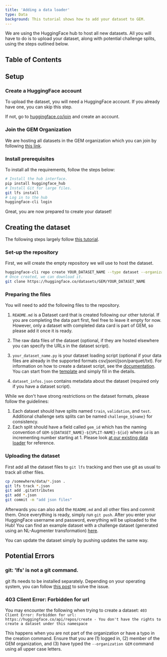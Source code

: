 ```yaml
---
title: 'Adding a data loader'
type: Data
background: This tutorial shows how to add your dataset to GEM.
---
```


We are using the HuggingFace hub to host all new datasets. All you will have to do is to upload your dataset, along with potential challenge splits, using the steps outlined below.


## Table of Contents



## Setup

### Create a HuggingFace account

To upload the dataset, you will need a HuggingFace account. If you already have one, you can skip this step.

If not, go to [huggingface.co/join](https://huggingface.co/join) and create an account.

### Join the GEM Organization

We are hosting all datasets in the GEM organization which you can join by following [this link](https://huggingface.co/organizations/GEM/share/PDrZPZBSZTtlPlsgCCYfTCbrQAOgrUNZmk).

### Install prerequisites


To install all the requirements, follow the steps below:


```bash
# Install the hub interface.
pip install huggingface_hub
# Install Git for large files.
git lfs install
# Log in to the hub
huggingface-cli login
```

Great, you are now prepared to create your dataset!

## Creating the dataset

The following steps largely follow [this tutorial](https://huggingface.co/docs/datasets/share.html#add-a-community-dataset).

### Set-up the repository

First, we will create the empty repository we will use to host the dataset.

```bash
huggingface-cli repo create YOUR_DATASET_NAME --type dataset --organization GEM
# Once created, we can download it.
git clone https://huggingface.co/datasets/GEM/YOUR_DATASET_NAME
```

### Preparing the files

You will need to add the following files to the repository.


1) `README.md` is a Dataset card that is created following our other tutorial. If you are completing the data part first, feel free to leave it empty for now. However, only a dataset with completed data card is part of GEM, so please add it once it is ready.

2) The raw data files of the dataset (optional, if they are hosted elsewhere you can specify the URLs in the dataset script).

3) `your_dataset_name.py` is your dataset loading script (optional if your data files are already in the supported formats csv/jsonl/json/parquet/txt). For information on how to create a dataset script, see the [documentation](https://huggingface.co/docs/datasets/dataset_script.html). You can start from the [template](https://github.com/huggingface/datasets/blob/master/templates/new_dataset_script.py) and simply fill in the details.

4) `dataset_infos.json` contains metadata about the dataset (required only if you have a dataset script).


While we don't have strong restrictions on the dataset formats, please follow the guidelines:
1) Each dataset should have splits named `train`, `validation`, and `test`. Additional challenge sets splits can be named `challenge_${name}` for consistency.
2) Each split should have a field called `gem_id` which has the naming convention of `GEM-${DATASET_NAME}-${SPLIT-NAME}-${id}` where `id` is an incrementing number starting at 1. Please look [at our existing data loader](https://github.com/huggingface/datasets/blob/master/datasets/gem/gem.py#L936) for reference.

### Uploading the dataset

First add all the dataset files to `git lfs` tracking and then use git as usual to track all other files.

```bash
cp /somewhere/data/*.json .
git lfs track *.json
git add .gitattributes
git add *.json
git commit -m "add json files"
```

Afterwards you can also add the `README.md` and all other files and commit them. Once everything is ready, simply run `git push`. After you enter your HuggingFace username and password, everything will be uploaded to the Hub!
You can find an example dataset with a challenge dataset (generated using an NL-Augmenter transformation) [here](https://huggingface.co/datasets/GEM/test-transform/tree/main).

You can update the dataset simply by pushing updates the same way.

## Potential Errors


### git: 'lfs' is not a git command.

git lfs needs to be installed separately. Depending on your operating system, you can follow [this post](https://stackoverflow.com/questions/48734119/git-lfs-is-not-a-git-command-unclear) to solve the issue.

### 403 Client Error: Forbidden for url

You may encounter the following when trying to create a dataset:
`403 Client Error: Forbidden for url: https://huggingface.co/api/repos/create - You don't have the rights to create a dataset under this namespace`

This happens when you are not part of the organization or have a typo in the creation command. Ensure that you are (1) logged in, (2) member of the GEM organization, and (3) have typed the `--organization GEM` command using all upper case letters.


